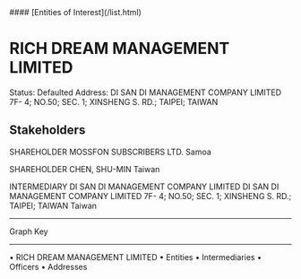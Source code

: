 <link rel="stylesheet" type="text/css" href="../../assets/style.css">
#### [Entities of Interest](/list.html)

# RICH DREAM MANAGEMENT LIMITED
Status: Defaulted
Address: DI SAN DI MANAGEMENT COMPANY LIMITED 7F- 4; NO.50; SEC. 1; XINSHENG S. RD.; TAIPEI; TAIWAN

## Stakeholders
SHAREHOLDER
MOSSFON SUBSCRIBERS LTD.
Samoa


SHAREHOLDER
CHEN, SHU-MIN
Taiwan


INTERMEDIARY
DI SAN DI MANAGEMENT COMPANY LIMITED
DI SAN DI MANAGEMENT COMPANY LIMITED 7F- 4; NO.50; SEC. 1; XINSHENG S. RD.; TAIPEI; TAIWAN
Taiwan




---



<div class="legend">
Graph Key
<hr>
<span class="focus">• RICH DREAM MANAGEMENT LIMITED</span>
<span class="entity">• Entities</span>
<span class="intermediary">• Intermediaries</span>
<span class="officer">• Officers</span>
<span class="address">• Addresses</span>
</div>


<img src="http://eoi-graphs.s3-website-eu-west-1.amazonaws.com/RICH_DREAM_MANAGEMENT_LIMITED.png" alt="">

